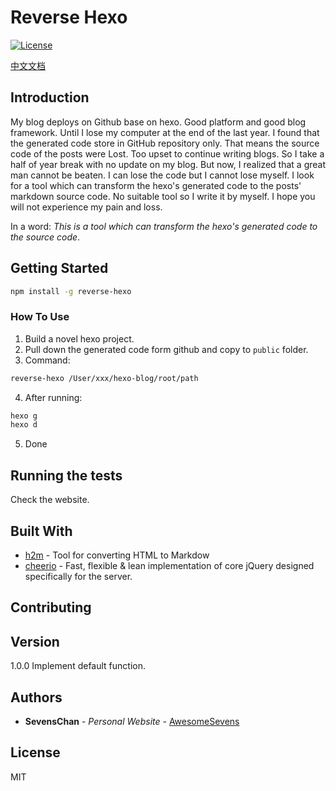 # Reverse Hexo

[![License](http://img.shields.io/badge/license-MIT-brightgreen.svg)](http://opensource.org/licenses/MIT)

[中文文档](/docs/zh/README.md)

## Introduction
My blog deploys on Github base on hexo. Good platform and good blog framework. Until I lose my computer at the end of the last year. I found that the generated code store in GitHub repository only. That means the source code of the posts were Lost. Too upset to continue writing blogs. So I take a half of year break with no update on my blog. But now, I realized that a great man cannot be beaten. I can lose the code but I cannot lose myself. I look for a tool which can transform the hexo's generated code to the posts' markdown source code. No suitable tool so I write it by myself. I hope you will not experience my pain and loss.


In a word:
*This is a tool which can transform the hexo's generated code to the source code*.

## Getting Started

```bash
npm install -g reverse-hexo
```

### How To Use

1. Build a novel hexo project.
2. Pull down the generated code form github and copy to `public` folder.
3. Command:
```bash
reverse-hexo /User/xxx/hexo-blog/root/path
```
4. After running:
```bash
hexo g
hexo d
```
5. Done

## Running the tests

Check the website.

## Built With

* [h2m](https://www.npmjs.com/package/h2m) - Tool for converting HTML to Markdow
* [cheerio](https://www.npmjs.com/package/cheerio/) - Fast, flexible & lean implementation of core jQuery designed specifically for the server.


## Contributing


## Version

1.0.0 Implement default function.

## Authors

* **SevensChan** - *Personal Website* - [AwesomeSevens](http://www.awesomesevens.com/)

## License

MIT

